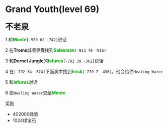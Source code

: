 # Grand Youth(level 69)
<span style="font-size: 25px;">**不老泉**</span>

1 和<font color=00AA00>**Monte**</font>`[-550 62 -742]`说话

2 在**Troms**城喷泉旁找到<font color=00AA00>**Salesman**</font>`[-813 70 -915]`

3 和**Dernel Jungle**的<font color=00AA00>**Isfurus**</font>`[-792 39 -362]`说话

4 在`[-792 34 -374]`下面洞中找到<font color=00AA00>**Erisk**</font>`[-779 7 -436]`。他会给你`Healing Water`

5 和<font color=00AA00>**Isfurus**</font>对话

6 把`Healing Water`交给<font color=00AA00>**Monte**</font>

奖励
+ 402000经验
+ 1024绿宝石